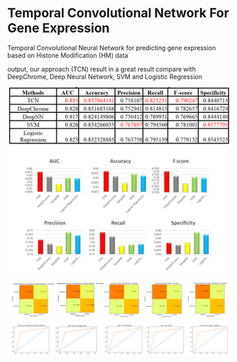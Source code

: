 # Temporal Convolutional Network For Gene Expression

Temporal Convolutional Neural Network for predicting gene expression based on Histone Modification (HM) data

output, our approach (TCN) result in a great result compare with DeepChrome, Deep Neural Network, SVM and Logistic Regression

![alt text](result1.png)

![alt text](result2.png)
